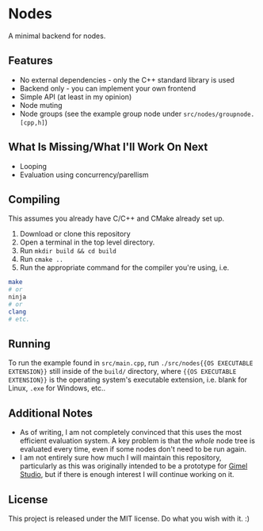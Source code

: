 # Nodes

A minimal backend for nodes.

## Features

- No external dependencies - only the C++ standard library is used
- Backend only - you can implement your own frontend
- Simple API (at least in my opinion)
- Node muting
- Node groups (see the example group node under `src/nodes/groupnode.[cpp,h]`)

## What Is Missing/What I'll Work On Next

- Looping
- Evaluation using concurrency/parellism

## Compiling

This assumes you already have C/C++ and CMake already set up.

1. Download or clone this repository
2. Open a terminal in the top level directory.
3. Run `mkdir build && cd build`
4. Run `cmake ..`
5. Run the appropriate command for the compiler you're using, i.e.
```bash
make
# or
ninja
# or
clang
# etc.
```

## Running

To run the example found in `src/main.cpp`, run `./src/nodes{{OS EXECUTABLE EXTENSION}}` still inside of the `build/` directory, where `{{OS EXECUTABLE EXTENSION}}` is the operating system's executable extension, i.e. blank for Linux, `.exe` for Windows, etc..

## Additional Notes

- As of writing, I am not completely convinced that this uses the most efficient evaluation system. A key problem is that the *whole* node tree is evaluated every time, even if some nodes don't need to be run again.
- I am not entirely sure how much I will maintain this repository, particularly as this was originally intended to be a prototype for [Gimel Studio](https://gimelstudio.github.io), but if there is enough interest I will continue working on it.

## License

This project is released under the MIT license. Do what you wish with it. :)
